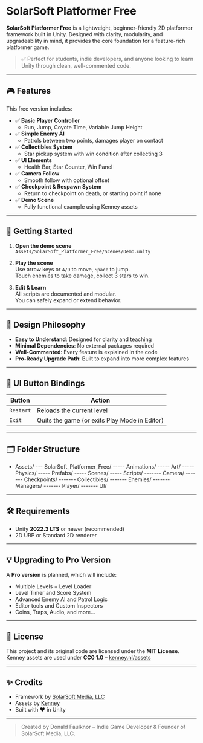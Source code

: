 # SolarSoft Platformer Free

**SolarSoft Platformer Free** is a lightweight, beginner-friendly 2D platformer framework built in Unity. Designed with clarity, modularity, and upgradeability in mind, it provides the core foundation for a feature-rich platformer game.

> ✅ Perfect for students, indie developers, and anyone looking to learn Unity through clean, well-commented code.

---

## 🎮 Features

This free version includes:

- ✅ **Basic Player Controller**
  - Run, Jump, Coyote Time, Variable Jump Height
- ✅ **Simple Enemy AI**
  - Patrols between two points, damages player on contact
- ✅ **Collectibles System**
  - Star pickup system with win condition after collecting 3
- ✅ **UI Elements**
  - Health Bar, Star Counter, Win Panel
- ✅ **Camera Follow**
  - Smooth follow with optional offset
- ✅ **Checkpoint & Respawn System**
  - Return to checkpoint on death, or starting point if none
- ✅ **Demo Scene**
  - Fully functional example using Kenney assets

---

## 🚀 Getting Started

1. **Open the demo scene**  
   `Assets/SolarSoft_Platformer_Free/Scenes/Demo.unity`

2. **Play the scene**  
   Use arrow keys or `A/D` to move, `Space` to jump.  
   Touch enemies to take damage, collect 3 stars to win.

3. **Edit & Learn**  
   All scripts are documented and modular.  
   You can safely expand or extend behavior.

---

## 🧠 Design Philosophy

- **Easy to Understand**: Designed for clarity and teaching
- **Minimal Dependencies**: No external packages required
- **Well-Commented**: Every feature is explained in the code
- **Pro-Ready Upgrade Path**: Built to expand into more complex features

---

## 🔁 UI Button Bindings

| Button       | Action                     |
|--------------|----------------------------|
| `Restart`    | Reloads the current level  |
| `Exit`       | Quits the game (or exits Play Mode in Editor) |

---

## 🗂 Folder Structure

- Assets/
--- SolarSoft_Platformer_Free/
----- Animations/
----- Art/
----- Physics/
----- Prefabs/
----- Scenes/
----- Scripts/
------- Camera/
------- Checkpoints/
------- Collectibles/
------- Enemies/
------- Managers/
-------	Player/
------- UI/


---

## 🛠️ Requirements

- Unity **2022.3 LTS** or newer (recommended)
- 2D URP or Standard 2D renderer

---

## 💡 Upgrading to Pro Version

A **Pro version** is planned, which will include:

- Multiple Levels + Level Loader  
- Level Timer and Score System  
- Advanced Enemy AI and Patrol Logic  
- Editor tools and Custom Inspectors  
- Coins, Traps, Audio, and more...

---

## 📄 License

This project and its original code are licensed under the **MIT License**.  
Kenney assets are used under **CC0 1.0** – [kenney.nl/assets](https://kenney.nl/assets)

---

## ✨ Credits

- Framework by [SolarSoft Media, LLC](https://solarsoftmedia.com)  
- Assets by [Kenney](https://kenney.nl)  
- Built with ❤️ in Unity

---

> Created by Donald Faulknor – Indie Game Developer & Founder of SolarSoft Media, LLC.

